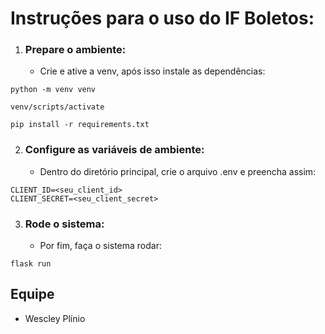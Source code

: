 # Instruções para o uso do IF Boletos:
1. ### Prepare o ambiente:
   - Crie e ative a venv, após isso instale as dependências:

```
python -m venv venv
```

```
venv/scripts/activate
```

```
pip install -r requirements.txt
```


2. ### Configure as variáveis de ambiente:
   - Dentro do diretório principal, crie o arquivo .env e preencha assim:

```
CLIENT_ID=<seu_client_id>
CLIENT_SECRET=<seu_client_secret>
```


3. ### Rode o sistema:
   - Por fim, faça o sistema rodar:

```
flask run
```

## Equipe
- Wescley Plínio
